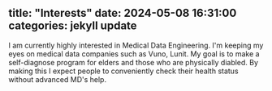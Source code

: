 title: "Interests"
date: 2024-05-08 16:31:00
categories: jekyll update
---
I am currently highly interested in Medical Data Engineering. I'm keeping my eyes on medical data companies such as Vuno, Lunit. My goal is to 
make a self-diagnose program for elders and those who are physically diabled. By making this I expect people to conveniently check their
health status without advanced MD's help.
